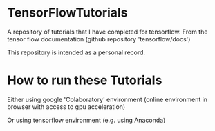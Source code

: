 # TensorFlowTutorials
A repository of tutorials that I have completed for tensorflow. From the tensor flow documentation (github repository 'tensorflow/docs')

This repository is intended as a personal record.

# How to run these Tutorials

Either using google 'Colaboratory' environment (online environment in browser with access to gpu acceleration) 

Or using tensorflow environment (e.g. using Anaconda)
